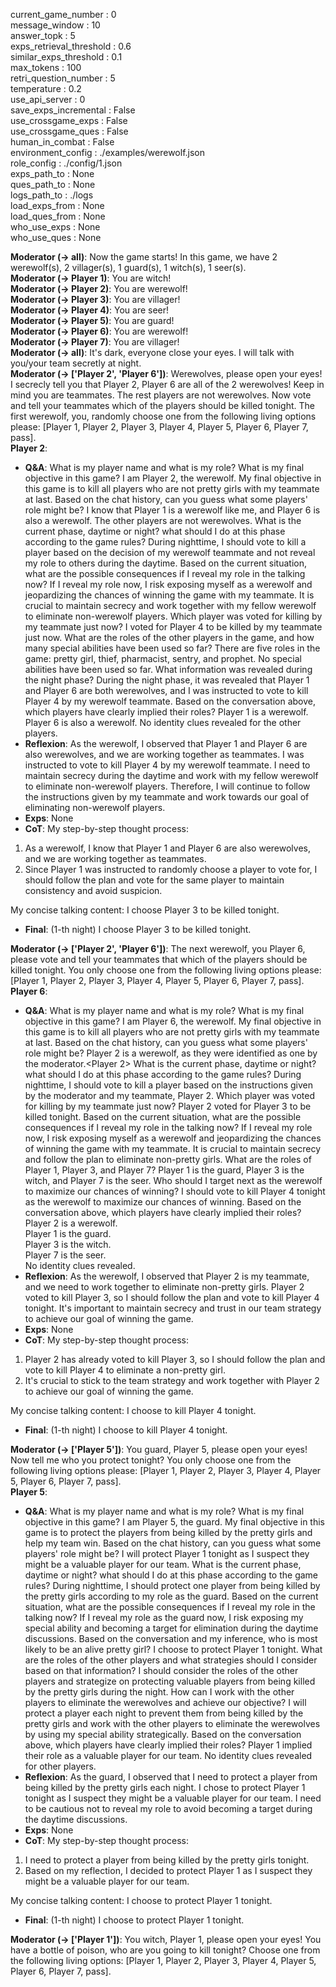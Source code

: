 current_game_number : 0  
message_window : 10  
answer_topk : 5  
exps_retrieval_threshold : 0.6  
similar_exps_threshold : 0.1  
max_tokens : 100  
retri_question_number : 5  
temperature : 0.2  
use_api_server : 0  
save_exps_incremental : False  
use_crossgame_exps : False  
use_crossgame_ques : False  
human_in_combat : False  
environment_config : ./examples/werewolf.json  
role_config : ./config/1.json  
exps_path_to : None  
ques_path_to : None  
logs_path_to : ./logs  
load_exps_from : None  
load_ques_from : None  
who_use_exps : None  
who_use_ques : None  

**Moderator (-> all)**: Now the game starts! In this game, we have 2 werewolf(s), 2 villager(s), 1 guard(s), 1 witch(s), 1 seer(s).  
**Moderator (-> Player 1)**: You are witch!  
**Moderator (-> Player 2)**: You are werewolf!  
**Moderator (-> Player 3)**: You are villager!  
**Moderator (-> Player 4)**: You are seer!  
**Moderator (-> Player 5)**: You are guard!  
**Moderator (-> Player 6)**: You are werewolf!  
**Moderator (-> Player 7)**: You are villager!  
**Moderator (-> all)**: It's dark, everyone close your eyes. I will talk with you/your team secretly at night.  
**Moderator (-> ['Player 2', 'Player 6'])**: Werewolves, please open your eyes! I secrecly tell you that Player 2, Player 6 are all of the 2 werewolves! Keep in mind you are teammates. The rest players are not werewolves. Now vote and tell your teammates which of the players should be killed tonight. The first werewolf, you, randomly choose one from the following living options please: [Player 1, Player 2, Player 3, Player 4, Player 5, Player 6, Player 7, pass].   
**Player 2**:  
- **Q&A**: What is my player name and what is my role? What is my final objective in this game? I am Player 2, the werewolf. My final objective in this game is to kill all players who are not pretty girls with my teammate at last.
Based on the chat history, can you guess what some players' role might be? I know that Player 1 is a werewolf like me, and Player 6 is also a werewolf. The other players are not werewolves.
What is the current phase, daytime or night? what should I do at this phase according to the game rules? During nighttime, I should vote to kill a player based on the decision of my werewolf teammate and not reveal my role to others during the daytime.
Based on the current situation, what are the possible consequences if I reveal my role in the talking now? If I reveal my role now, I risk exposing myself as a werewolf and jeopardizing the chances of winning the game with my teammate. It is crucial to maintain secrecy and work together with my fellow werewolf to eliminate non-werewolf players.
Which player was voted for killing by my teammate just now? I voted for Player 4 to be killed by my teammate just now.
What are the roles of the other players in the game, and how many special abilities have been used so far? There are five roles in the game: pretty girl, thief, pharmacist, sentry, and prophet. No special abilities have been used so far.
What information was revealed during the night phase? During the night phase, it was revealed that Player 1 and Player 6 are both werewolves, and I was instructed to vote to kill Player 4 by my werewolf teammate.
Based on the conversation above, which players have clearly implied their roles? Player 1 is a werewolf. Player 6 is also a werewolf. No identity clues revealed for the other players.  
- **Reflexion**: As the werewolf, I observed that Player 1 and Player 6 are also werewolves, and we are working together as teammates. I was instructed to vote to kill Player 4 by my werewolf teammate. I need to maintain secrecy during the daytime and work with my fellow werewolf to eliminate non-werewolf players. Therefore, I will continue to follow the instructions given by my teammate and work towards our goal of eliminating non-werewolf players.  
- **Exps**: None  
- **CoT**: My step-by-step thought process:
1. As a werewolf, I know that Player 1 and Player 6 are also werewolves, and we are working together as teammates.
2. Since Player 1 was instructed to randomly choose a player to vote for, I should follow the plan and vote for the same player to maintain consistency and avoid suspicion.

My concise talking content: I choose Player 3 to be killed tonight.  

- **Final**: (1-th night) I choose Player 3 to be killed tonight.  

**Moderator (-> ['Player 2', 'Player 6'])**: The next werewolf, you Player 6, please vote and tell your teammates that which of the players should be killed tonight. You only choose one from the following living options please: [Player 1, Player 2, Player 3, Player 4, Player 5, Player 6, Player 7, pass].   
**Player 6**:  
- **Q&A**: What is my player name and what is my role? What is my final objective in this game? I am Player 6, the werewolf. My final objective in this game is to kill all players who are not pretty girls with my teammate at last.
Based on the chat history, can you guess what some players' role might be? Player 2 is a werewolf, as they were identified as one by the moderator.<Player 2>
What is the current phase, daytime or night? what should I do at this phase according to the game rules? During nighttime, I should vote to kill a player based on the instructions given by the moderator and my teammate, Player 2.
Which player was voted for killing by my teammate just now? Player 2 voted for Player 3 to be killed tonight.
Based on the current situation, what are the possible consequences if I reveal my role in the talking now? If I reveal my role now, I risk exposing myself as a werewolf and jeopardizing the chances of winning the game with my teammate. It is crucial to maintain secrecy and follow the plan to eliminate non-pretty girls.
What are the roles of Player 1, Player 3, and Player 7? Player 1 is the guard, Player 3 is the witch, and Player 7 is the seer.
Who should I target next as the werewolf to maximize our chances of winning? I should vote to kill Player 4 tonight as the werewolf to maximize our chances of winning.
Based on the conversation above, which players have clearly implied their roles? Player 2 is a werewolf.<br>Player 1 is the guard.<br>Player 3 is the witch.<br>Player 7 is the seer.<br>No identity clues revealed.<br>  
- **Reflexion**: As the werewolf, I observed that Player 2 is my teammate, and we need to work together to eliminate non-pretty girls. Player 2 voted to kill Player 3, so I should follow the plan and vote to kill Player 4 tonight. It's important to maintain secrecy and trust in our team strategy to achieve our goal of winning the game.  
- **Exps**: None  
- **CoT**: My step-by-step thought process:
1. Player 2 has already voted to kill Player 3, so I should follow the plan and vote to kill Player 4 to eliminate a non-pretty girl.
2. It's crucial to stick to the team strategy and work together with Player 2 to achieve our goal of winning the game.

My concise talking content: I choose to kill Player 4 tonight.  

- **Final**: (1-th night) I choose to kill Player 4 tonight.  

**Moderator (-> ['Player 5'])**: You guard, Player 5, please open your eyes! Now tell me who you protect tonight? You only choose one from the following living options please: [Player 1, Player 2, Player 3, Player 4, Player 5, Player 6, Player 7, pass].   
**Player 5**:  
- **Q&A**: What is my player name and what is my role? What is my final objective in this game? I am Player 5, the guard. My final objective in this game is to protect the players from being killed by the pretty girls and help my team win.
Based on the chat history, can you guess what some players' role might be? I will protect Player 1 tonight as I suspect they might be a valuable player for our team.
What is the current phase, daytime or night? what should I do at this phase according to the game rules? During nighttime, I should protect one player from being killed by the pretty girls according to my role as the guard.
Based on the current situation, what are the possible consequences if I reveal my role in the talking now? If I reveal my role as the guard now, I risk exposing my special ability and becoming a target for elimination during the daytime discussions.
Based on the conversation and my inference, who is most likely to be an alive pretty girl? I choose to protect Player 1 tonight.
What are the roles of the other players and what strategies should I consider based on that information? I should consider the roles of the other players and strategize on protecting valuable players from being killed by the pretty girls during the night.
How can I work with the other players to eliminate the werewolves and achieve our objective? I will protect a player each night to prevent them from being killed by the pretty girls and work with the other players to eliminate the werewolves by using my special ability strategically.
Based on the conversation above, which players have clearly implied their roles? Player 1 implied their role as a valuable player for our team. No identity clues revealed for other players.  
- **Reflexion**: As the guard, I observed that I need to protect a player from being killed by the pretty girls each night. I chose to protect Player 1 tonight as I suspect they might be a valuable player for our team. I need to be cautious not to reveal my role to avoid becoming a target during the daytime discussions.  
- **Exps**: None  
- **CoT**: My step-by-step thought process:
1. I need to protect a player from being killed by the pretty girls tonight.
2. Based on my reflection, I decided to protect Player 1 as I suspect they might be a valuable player for our team.

My concise talking content: I choose to protect Player 1 tonight.  

- **Final**: (1-th night) I choose to protect Player 1 tonight.  

**Moderator (-> ['Player 1'])**: You witch, Player 1, please open your eyes! You have a bottle of poison, who are you going to kill tonight? Choose one from the following living options: [Player 1, Player 2, Player 3, Player 4, Player 5, Player 6, Player 7, pass].   
